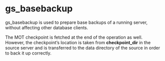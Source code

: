 # gs\_basebackup<a name="EN-US_TOPIC_0257867389"></a>

gs\_basebackup is used to prepare base backups of a running server, without affecting other database clients.

The MOT checkpoint is fetched at the end of the operation as well. However, the checkpoint’s location is taken from  **checkpoint\_dir**  in the source server and is transferred to the data directory of the source in order to back it up correctly.

